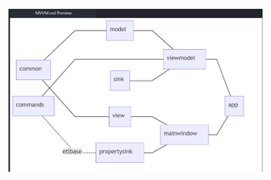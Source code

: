 ![picture error](https://github.com/SobolevSpace/HeatSim/blob/master/doc/Images/系统分层图.jpg?raw=true)
